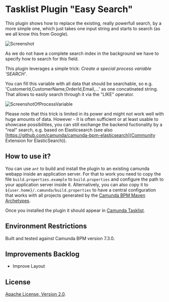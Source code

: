 Tasklist Plugin "Easy Search"
=========================

This plugin shows how to replace the existing, really powerfull search, by a more simple one, which just takes one input string and starts to search (as we all know this from Google). 

![Screenshot](screenshot.png)

As we do not have a complete search index in the background we have to specify how to search for this field.

This plugin leverages a simple trick: *Create a special process variable 'SEARCH'*.

You can fill this variable with all data that should be searchable, so e.g. 'CustomerId,CustomerName,OrderId,Email,...' as one concatinated string. That allows to easily search through it via the "LIKE" operator.

![ScreenshotOfProcessVariable](screenshotVariable.png)

Please note that this trick is limited in its power and might not work well with huge amounts of data. However - it is often sufficient or at least usable to showcase possibilities, you can still exchange the backend fuctionality by a "real" search, e.g. based on Elasticsearch (see also [https://github.com/camunda/camunda-bpm-elasticsearch](Community Extension for ElasticSearch)).


How to use it?
--------------

You can use `ant` to build and install the plugin to an existing camunda webapp
inside an application server.
For that to work you need to copy the file `build.properties.example` to `build.properties`
and configure the path to your application server inside it.
Alternatively, you can also copy it to `${user.home}/.camunda/build.properties`
to have a central configuration that works with all projects generated by the
[Camunda BPM Maven Archetypes](https://docs.camunda.org/manual/latest/user-guide/process-applications/maven-archetypes/).

Once you installed the plugin it should appear in
[Camunda Tasklist](http://docs.camunda.org/latest/guides/user-guide/#tasklist).


Environment Restrictions
------------------------

Built and tested against Camunda BPM version 7.3.0.


Improvements Backlog
--------------------

* Improve Layout

License
-------

[Apache License, Version 2.0](http://www.apache.org/licenses/LICENSE-2.0).

